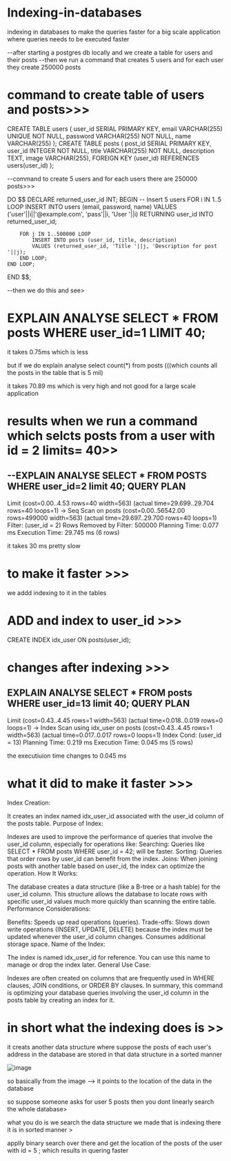 # Indexing-in-databases
indexing in databases to make the queries faster for a big scale application where queries needs to be executed faster

--after starting a postgres db locally and we create a table for users and their posts
--then we run a command that creates 5 users and for each user they create 250000 posts

# command to create table of users and posts>>>

CREATE TABLE users (
    user_id SERIAL PRIMARY KEY,
    email VARCHAR(255) UNIQUE NOT NULL,
    password VARCHAR(255) NOT NULL,
    name VARCHAR(255)
);
CREATE TABLE posts (
    post_id SERIAL PRIMARY KEY,
    user_id INTEGER NOT NULL,
    title VARCHAR(255) NOT NULL,
    description TEXT,
    image VARCHAR(255),
    FOREIGN KEY (user_id) REFERENCES users(user_id)
);

--command to create 5 users and for each users there are 250000 posts>>>

DO $$
DECLARE
    returned_user_id INT;
BEGIN
    -- Insert 5 users
    FOR i IN 1..5 LOOP
        INSERT INTO users (email, password, name) VALUES
        ('user'||i||'@example.com', 'pass'||i, 'User '||i)
        RETURNING user_id INTO returned_user_id;

        FOR j IN 1..500000 LOOP
            INSERT INTO posts (user_id, title, description)
            VALUES (returned_user_id, 'Title '||j, 'Description for post '||j);
        END LOOP;
    END LOOP;
END $$;

--then we do this and see>

 # EXPLAIN ANALYSE SELECT * FROM posts WHERE user_id=1 LIMIT 40;


 it takes 0.75ms which is less

 but if we do explain analyse select count(*) from posts (((which counts all the posts in the table that is 5 mil)

 it takes 70.89 ms which is very high and not good for a large scale application




# results when we run a command which selcts posts from a user with id = 2 limits= 40>>

--EXPLAIN ANALYSE SELECT * FROM POSTS WHERE user_id=2 limit 40;
                                                    QUERY PLAN
-------------------------------------------------------------------------------------------------------------------
 Limit  (cost=0.00..4.53 rows=40 width=563) (actual time=29.699..29.704 rows=40 loops=1)
   ->  Seq Scan on posts  (cost=0.00..56542.00 rows=499000 width=563) (actual time=29.697..29.700 rows=40 loops=1)
         Filter: (user_id = 2)
         Rows Removed by Filter: 500000
 Planning Time: 0.077 ms
 Execution Time: 29.745 ms
(6 rows)

it takes 30 ms pretty slow

# to make it faster >>>

we addd indexing to it in the tables

# ADD and index to user_id >>>

CREATE INDEX idx_user ON posts(user_id);


# changes after indexing >>>

 EXPLAIN ANALYSE SELECT * FROM posts WHERE user_id=13 limit 40;
                                                       QUERY PLAN
------------------------------------------------------------------------------------------------------------------------
 Limit  (cost=0.43..4.45 rows=1 width=563) (actual time=0.018..0.019 rows=0 loops=1)
   ->  Index Scan using idx_user on posts  (cost=0.43..4.45 rows=1 width=563) (actual time=0.017..0.017 rows=0 loops=1)
         Index Cond: (user_id = 13)
 Planning Time: 0.219 ms
 Execution Time: 0.045 ms
(5 rows)

the executiuion time changes to 0.045 ms

# what it did to make it faster >>>

Index Creation:

It creates an index named idx_user_id associated with the user_id column of the posts table.
Purpose of Index:

Indexes are used to improve the performance of queries that involve the user_id column, especially for operations like:
Searching: Queries like SELECT * FROM posts WHERE user_id = 42; will be faster.
Sorting: Queries that order rows by user_id can benefit from the index.
Joins: When joining posts with another table based on user_id, the index can optimize the operation.
How It Works:

The database creates a data structure (like a B-tree or a hash table) for the user_id column. This structure allows the database to locate rows with specific user_id values much more quickly than scanning the entire table.
Performance Considerations:

Benefits: Speeds up read operations (queries).
Trade-offs:
Slows down write operations (INSERT, UPDATE, DELETE) because the index must be updated whenever the user_id column changes.
Consumes additional storage space.
Name of the Index:

The index is named idx_user_id for reference. You can use this name to manage or drop the index later.
General Use Case:

Indexes are often created on columns that are frequently used in WHERE clauses, JOIN conditions, or ORDER BY clauses.
In summary, this command is optimizing your database queries involving the user_id column in the posts table by creating an index for it.

# in short what the indexing does is >>

it creats another data structure where suppose the posts of each user's address in the database are stored in that data structure in a sorted manner


![image](https://github.com/user-attachments/assets/eba68dee-3840-432c-b83b-65f3b0830c0f)


so basically from the image  --> it points to the location of the data in the database

so suppose someone asks for user 5 posts then you dont linearly search the whole database>

what you do is we search the data structure we made that is indexing there it is in sorted manner >

applly binary search over there and get the location of the posts of the user with id  = 5 ; 
which results in quering faster



